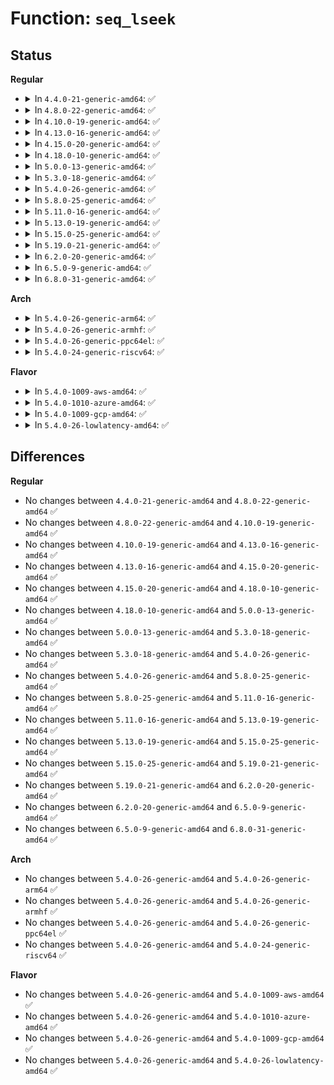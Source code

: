 # Function: <code>seq_lseek</code>

## Status
<b>Regular</b>
<ul>
<li>
<details>
<summary>In <code>4.4.0-21-generic-amd64</code>: ✅</summary>

```c
loff_t seq_lseek(struct file * file, loff_t offset, int whence)
```

```json
{
  "name": "seq_lseek",
  "collision_type": "Unique Global",
  "inline_type": "No",
  "funcs": [
    {
      "addr": 18446744071581141376,
      "name": "seq_lseek",
      "external": true,
      "loc": "fs/seq_file.c:319",
      "file": "fs/seq_file.c",
      "inline": "seen, unknown",
      "caller_inline": [],
      "caller_func": [
        "kernel/trace/trace.c:tracing_lseek",
        "fs/pstore/inode.c:pstore_file_llseek"
      ]
    }
  ],
  "symbols": [
    {
      "addr": 18446744071581141376,
      "name": "seq_lseek",
      "section": ".text",
      "bind": "STB_GLOBAL",
      "size": 214
    }
  ]
}
```
</details>
</li>
<li>
<details>
<summary>In <code>4.8.0-22-generic-amd64</code>: ✅</summary>

```c
loff_t seq_lseek(struct file * file, loff_t offset, int whence)
```

```json
{
  "name": "seq_lseek",
  "collision_type": "Unique Global",
  "inline_type": "No",
  "funcs": [
    {
      "addr": 18446744071581306896,
      "name": "seq_lseek",
      "external": true,
      "loc": "fs/seq_file.c:322",
      "file": "fs/seq_file.c",
      "inline": "seen, unknown",
      "caller_inline": [],
      "caller_func": [
        "kernel/trace/trace.c:tracing_lseek",
        "fs/pstore/inode.c:pstore_file_llseek"
      ]
    }
  ],
  "symbols": [
    {
      "addr": 18446744071581306896,
      "name": "seq_lseek",
      "section": ".text",
      "bind": "STB_GLOBAL",
      "size": 229
    }
  ]
}
```
</details>
</li>
<li>
<details>
<summary>In <code>4.10.0-19-generic-amd64</code>: ✅</summary>

```c
loff_t seq_lseek(struct file * file, loff_t offset, int whence)
```

```json
{
  "name": "seq_lseek",
  "collision_type": "Unique Global",
  "inline_type": "No",
  "funcs": [
    {
      "addr": 18446744071581385920,
      "name": "seq_lseek",
      "external": true,
      "loc": "fs/seq_file.c:329",
      "file": "fs/seq_file.c",
      "inline": "seen, unknown",
      "caller_inline": [],
      "caller_func": [
        "kernel/trace/trace.c:tracing_lseek",
        "fs/pstore/inode.c:pstore_file_llseek"
      ]
    }
  ],
  "symbols": [
    {
      "addr": 18446744071581385920,
      "name": "seq_lseek",
      "section": ".text",
      "bind": "STB_GLOBAL",
      "size": 229
    }
  ]
}
```
</details>
</li>
<li>
<details>
<summary>In <code>4.13.0-16-generic-amd64</code>: ✅</summary>

```c
loff_t seq_lseek(struct file * file, loff_t offset, int whence)
```

```json
{
  "name": "seq_lseek",
  "collision_type": "Unique Global",
  "inline_type": "No",
  "funcs": [
    {
      "addr": 18446744071581441168,
      "name": "seq_lseek",
      "external": true,
      "loc": "fs/seq_file.c:315",
      "file": "fs/seq_file.c",
      "inline": "seen, unknown",
      "caller_inline": [],
      "caller_func": [
        "kernel/trace/trace.c:tracing_lseek",
        "fs/pstore/inode.c:pstore_file_llseek"
      ]
    }
  ],
  "symbols": [
    {
      "addr": 18446744071581441168,
      "name": "seq_lseek",
      "section": ".text",
      "bind": "STB_GLOBAL",
      "size": 225
    }
  ]
}
```
</details>
</li>
<li>
<details>
<summary>In <code>4.15.0-20-generic-amd64</code>: ✅</summary>

```c
loff_t seq_lseek(struct file * file, loff_t offset, int whence)
```

```json
{
  "name": "seq_lseek",
  "collision_type": "Unique Global",
  "inline_type": "No",
  "funcs": [
    {
      "addr": 18446744071581583056,
      "name": "seq_lseek",
      "external": true,
      "loc": "fs/seq_file.c:319",
      "file": "fs/seq_file.c",
      "inline": "seen, unknown",
      "caller_inline": [],
      "caller_func": [
        "kernel/trace/trace.c:tracing_lseek",
        "fs/pstore/inode.c:pstore_file_llseek"
      ]
    }
  ],
  "symbols": [
    {
      "addr": 18446744071581583056,
      "name": "seq_lseek",
      "section": ".text",
      "bind": "STB_GLOBAL",
      "size": 225
    }
  ]
}
```
</details>
</li>
<li>
<details>
<summary>In <code>4.18.0-10-generic-amd64</code>: ✅</summary>

```c
loff_t seq_lseek(struct file * file, loff_t offset, int whence)
```

```json
{
  "name": "seq_lseek",
  "collision_type": "Unique Global",
  "inline_type": "No",
  "funcs": [
    {
      "addr": 18446744071581740192,
      "name": "seq_lseek",
      "external": true,
      "loc": "fs/seq_file.c:322",
      "file": "fs/seq_file.c",
      "inline": "seen, unknown",
      "caller_inline": [],
      "caller_func": [
        "kernel/trace/trace.c:tracing_lseek",
        "fs/pstore/inode.c:pstore_file_llseek"
      ]
    }
  ],
  "symbols": [
    {
      "addr": 18446744071581740192,
      "name": "seq_lseek",
      "section": ".text",
      "bind": "STB_GLOBAL",
      "size": 248
    }
  ]
}
```
</details>
</li>
<li>
<details>
<summary>In <code>5.0.0-13-generic-amd64</code>: ✅</summary>

```c
loff_t seq_lseek(struct file * file, loff_t offset, int whence)
```

```json
{
  "name": "seq_lseek",
  "collision_type": "Unique Global",
  "inline_type": "No",
  "funcs": [
    {
      "addr": 18446744071581828592,
      "name": "seq_lseek",
      "external": true,
      "loc": "fs/seq_file.c:310",
      "file": "fs/seq_file.c",
      "inline": "seen, unknown",
      "caller_inline": [],
      "caller_func": [
        "kernel/trace/trace.c:tracing_lseek",
        "fs/pstore/inode.c:pstore_file_llseek"
      ]
    }
  ],
  "symbols": [
    {
      "addr": 18446744071581828592,
      "name": "seq_lseek",
      "section": ".text",
      "bind": "STB_GLOBAL",
      "size": 248
    }
  ]
}
```
</details>
</li>
<li>
<details>
<summary>In <code>5.3.0-18-generic-amd64</code>: ✅</summary>

```c
loff_t seq_lseek(struct file * file, loff_t offset, int whence)
```

```json
{
  "name": "seq_lseek",
  "collision_type": "Unique Global",
  "inline_type": "No",
  "funcs": [
    {
      "addr": 18446744071581952768,
      "name": "seq_lseek",
      "external": true,
      "loc": "fs/seq_file.c:310",
      "file": "fs/seq_file.c",
      "inline": "seen, unknown",
      "caller_inline": [],
      "caller_func": [
        "kernel/trace/trace.c:tracing_lseek",
        "fs/pstore/inode.c:pstore_file_llseek"
      ]
    }
  ],
  "symbols": [
    {
      "addr": 18446744071581952768,
      "name": "seq_lseek",
      "section": ".text",
      "bind": "STB_GLOBAL",
      "size": 247
    }
  ]
}
```
</details>
</li>
<li>
<details>
<summary>In <code>5.4.0-26-generic-amd64</code>: ✅</summary>

```c
loff_t seq_lseek(struct file * file, loff_t offset, int whence)
```

```json
{
  "name": "seq_lseek",
  "collision_type": "Unique Global",
  "inline_type": "No",
  "funcs": [
    {
      "addr": 18446744071582025424,
      "name": "seq_lseek",
      "external": true,
      "loc": "fs/seq_file.c:310",
      "file": "fs/seq_file.c",
      "inline": "seen, unknown",
      "caller_inline": [],
      "caller_func": [
        "kernel/trace/trace.c:tracing_lseek",
        "fs/pstore/inode.c:pstore_file_llseek"
      ]
    }
  ],
  "symbols": [
    {
      "addr": 18446744071582025424,
      "name": "seq_lseek",
      "section": ".text",
      "bind": "STB_GLOBAL",
      "size": 247
    }
  ]
}
```
</details>
</li>
<li>
<details>
<summary>In <code>5.8.0-25-generic-amd64</code>: ✅</summary>

```c
loff_t seq_lseek(struct file * file, loff_t offset, int whence)
```

```json
{
  "name": "seq_lseek",
  "collision_type": "Unique Global",
  "inline_type": "No",
  "funcs": [
    {
      "addr": 18446744071582260224,
      "name": "seq_lseek",
      "external": true,
      "loc": "fs/seq_file.c:289",
      "file": "fs/seq_file.c",
      "inline": "seen, unknown",
      "caller_inline": [],
      "caller_func": [
        "kernel/trace/trace.c:tracing_lseek",
        "fs/pstore/inode.c:pstore_file_llseek"
      ]
    }
  ],
  "symbols": [
    {
      "addr": 18446744071582260224,
      "name": "seq_lseek",
      "section": ".text",
      "bind": "STB_GLOBAL",
      "size": 287
    }
  ]
}
```
</details>
</li>
<li>
<details>
<summary>In <code>5.11.0-16-generic-amd64</code>: ✅</summary>

```c
loff_t seq_lseek(struct file * file, loff_t offset, int whence)
```

```json
{
  "name": "seq_lseek",
  "collision_type": "Unique Global",
  "inline_type": "No",
  "funcs": [
    {
      "addr": 18446744071582311104,
      "name": "seq_lseek",
      "external": true,
      "loc": "fs/seq_file.c:305",
      "file": "fs/seq_file.c",
      "inline": "seen, unknown",
      "caller_inline": [],
      "caller_func": [
        "kernel/trace/trace.c:tracing_lseek",
        "fs/pstore/inode.c:pstore_file_llseek"
      ]
    }
  ],
  "symbols": [
    {
      "addr": 18446744071582311104,
      "name": "seq_lseek",
      "section": ".text",
      "bind": "STB_GLOBAL",
      "size": 287
    }
  ]
}
```
</details>
</li>
<li>
<details>
<summary>In <code>5.13.0-19-generic-amd64</code>: ✅</summary>

```c
loff_t seq_lseek(struct file * file, loff_t offset, int whence)
```

```json
{
  "name": "seq_lseek",
  "collision_type": "Unique Global",
  "inline_type": "No",
  "funcs": [
    {
      "addr": 18446744071582340000,
      "name": "seq_lseek",
      "external": true,
      "loc": "fs/seq_file.c:308",
      "file": "fs/seq_file.c",
      "inline": "seen, unknown",
      "caller_inline": [],
      "caller_func": [
        "kernel/trace/trace.c:tracing_lseek",
        "fs/pstore/inode.c:pstore_file_llseek"
      ]
    }
  ],
  "symbols": [
    {
      "addr": 18446744071582340000,
      "name": "seq_lseek",
      "section": ".text",
      "bind": "STB_GLOBAL",
      "size": 287
    }
  ]
}
```
</details>
</li>
<li>
<details>
<summary>In <code>5.15.0-25-generic-amd64</code>: ✅</summary>

```c
loff_t seq_lseek(struct file * file, loff_t offset, int whence)
```

```json
{
  "name": "seq_lseek",
  "collision_type": "Unique Global",
  "inline_type": "No",
  "funcs": [
    {
      "addr": 18446744071582660528,
      "name": "seq_lseek",
      "external": true,
      "loc": "fs/seq_file.c:308",
      "file": "fs/seq_file.c",
      "inline": "seen, unknown",
      "caller_inline": [],
      "caller_func": [
        "kernel/trace/trace.c:tracing_lseek",
        "fs/pstore/inode.c:pstore_file_llseek"
      ]
    }
  ],
  "symbols": [
    {
      "addr": 18446744071582660528,
      "name": "seq_lseek",
      "section": ".text",
      "bind": "STB_GLOBAL",
      "size": 287
    }
  ]
}
```
</details>
</li>
<li>
<details>
<summary>In <code>5.19.0-21-generic-amd64</code>: ✅</summary>

```c
loff_t seq_lseek(struct file * file, loff_t offset, int whence)
```

```json
{
  "name": "seq_lseek",
  "collision_type": "Unique Global",
  "inline_type": "No",
  "funcs": [
    {
      "addr": 18446744071583200576,
      "name": "seq_lseek",
      "external": true,
      "loc": "fs/seq_file.c:308",
      "file": "fs/seq_file.c",
      "inline": "seen, unknown",
      "caller_inline": [],
      "caller_func": [
        "kernel/trace/trace.c:tracing_lseek",
        "fs/pstore/inode.c:pstore_file_llseek"
      ]
    }
  ],
  "symbols": [
    {
      "addr": 18446744071583200576,
      "name": "seq_lseek",
      "section": ".text",
      "bind": "STB_GLOBAL",
      "size": 255
    }
  ]
}
```
</details>
</li>
<li>
<details>
<summary>In <code>6.2.0-20-generic-amd64</code>: ✅</summary>

```c
loff_t seq_lseek(struct file * file, loff_t offset, int whence)
```

```json
{
  "name": "seq_lseek",
  "collision_type": "Unique Global",
  "inline_type": "No",
  "funcs": [
    {
      "addr": 18446744071583776768,
      "name": "seq_lseek",
      "external": true,
      "loc": "fs/seq_file.c:308",
      "file": "fs/seq_file.c",
      "inline": "seen, unknown",
      "caller_inline": [],
      "caller_func": [
        "kernel/trace/trace.c:tracing_lseek",
        "fs/pstore/inode.c:pstore_file_llseek"
      ]
    }
  ],
  "symbols": [
    {
      "addr": 18446744071583776768,
      "name": "seq_lseek",
      "section": ".text",
      "bind": "STB_GLOBAL",
      "size": 255
    }
  ]
}
```
</details>
</li>
<li>
<details>
<summary>In <code>6.5.0-9-generic-amd64</code>: ✅</summary>

```c
loff_t seq_lseek(struct file * file, loff_t offset, int whence)
```

```json
{
  "name": "seq_lseek",
  "collision_type": "Unique Global",
  "inline_type": "No",
  "funcs": [
    {
      "addr": 18446744071583994000,
      "name": "seq_lseek",
      "external": true,
      "loc": "fs/seq_file.c:308",
      "file": "fs/seq_file.c",
      "inline": "seen, unknown",
      "caller_inline": [],
      "caller_func": [
        "kernel/trace/trace.c:tracing_lseek",
        "fs/pstore/inode.c:pstore_file_llseek"
      ]
    }
  ],
  "symbols": [
    {
      "addr": 18446744071583994000,
      "name": "seq_lseek",
      "section": ".text",
      "bind": "STB_GLOBAL",
      "size": 263
    }
  ]
}
```
</details>
</li>
<li>
<details>
<summary>In <code>6.8.0-31-generic-amd64</code>: ✅</summary>

```c
loff_t seq_lseek(struct file * file, loff_t offset, int whence)
```

```json
{
  "name": "seq_lseek",
  "collision_type": "Unique Global",
  "inline_type": "No",
  "funcs": [
    {
      "addr": 18446744071584206704,
      "name": "seq_lseek",
      "external": true,
      "loc": "fs/seq_file.c:308",
      "file": "fs/seq_file.c",
      "inline": "seen, unknown",
      "caller_inline": [],
      "caller_func": [
        "kernel/trace/trace.c:tracing_lseek",
        "fs/pstore/inode.c:pstore_file_llseek"
      ]
    }
  ],
  "symbols": [
    {
      "addr": 18446744071584206704,
      "name": "seq_lseek",
      "section": ".text",
      "bind": "STB_GLOBAL",
      "size": 263
    }
  ]
}
```
</details>
</li>
</ul>
<b>Arch</b>
<ul>
<li>
<details>
<summary>In <code>5.4.0-26-generic-arm64</code>: ✅</summary>

```c
loff_t seq_lseek(struct file * file, loff_t offset, int whence)
```

```json
{
  "name": "seq_lseek",
  "collision_type": "Unique Global",
  "inline_type": "No",
  "funcs": [
    {
      "addr": 18446603336493548440,
      "name": "seq_lseek",
      "external": true,
      "loc": "fs/seq_file.c:310",
      "file": "fs/seq_file.c",
      "inline": "seen, unknown",
      "caller_inline": [],
      "caller_func": [
        "kernel/trace/trace.c:tracing_lseek",
        "fs/pstore/inode.c:pstore_file_llseek"
      ]
    }
  ],
  "symbols": [
    {
      "addr": 18446603336493548440,
      "name": "seq_lseek",
      "section": ".text",
      "bind": "STB_GLOBAL",
      "size": 232
    }
  ]
}
```
</details>
</li>
<li>
<details>
<summary>In <code>5.4.0-26-generic-armhf</code>: ✅</summary>

```c
loff_t seq_lseek(struct file * file, loff_t offset, int whence)
```

```json
{
  "name": "seq_lseek",
  "collision_type": "Unique Global",
  "inline_type": "No",
  "funcs": [
    {
      "addr": 3227097848,
      "name": "seq_lseek",
      "external": true,
      "loc": "fs/seq_file.c:310",
      "file": "fs/seq_file.c",
      "inline": "seen, unknown",
      "caller_inline": [],
      "caller_func": [
        "kernel/trace/trace.c:tracing_lseek"
      ]
    }
  ],
  "symbols": [
    {
      "addr": 3227097848,
      "name": "seq_lseek",
      "section": ".text",
      "bind": "STB_GLOBAL",
      "size": 320
    }
  ]
}
```
</details>
</li>
<li>
<details>
<summary>In <code>5.4.0-26-generic-ppc64el</code>: ✅</summary>

```c
loff_t seq_lseek(struct file * file, loff_t offset, int whence)
```

```json
{
  "name": "seq_lseek",
  "collision_type": "Unique Global",
  "inline_type": "No",
  "funcs": [
    {
      "addr": 13835058055287118640,
      "name": "seq_lseek",
      "external": true,
      "loc": "fs/seq_file.c:310",
      "file": "fs/seq_file.c",
      "inline": "seen, unknown",
      "caller_inline": [],
      "caller_func": [
        "kernel/trace/trace.c:tracing_lseek",
        "fs/pstore/inode.c:pstore_file_llseek"
      ]
    }
  ],
  "symbols": [
    {
      "addr": 13835058055287118640,
      "name": "seq_lseek",
      "section": ".text",
      "bind": "STB_GLOBAL",
      "size": 432
    }
  ]
}
```
</details>
</li>
<li>
<details>
<summary>In <code>5.4.0-24-generic-riscv64</code>: ✅</summary>

```c
loff_t seq_lseek(struct file * file, loff_t offset, int whence)
```

```json
{
  "name": "seq_lseek",
  "collision_type": "Unique Global",
  "inline_type": "No",
  "funcs": [
    {
      "addr": 18446743936273210276,
      "name": "seq_lseek",
      "external": true,
      "loc": "fs/seq_file.c:310",
      "file": "fs/seq_file.c",
      "inline": "seen, unknown",
      "caller_inline": [],
      "caller_func": [
        "kernel/trace/trace.c:tracing_lseek",
        "fs/pstore/inode.c:pstore_file_llseek"
      ]
    }
  ],
  "symbols": [
    {
      "addr": 18446743936273210276,
      "name": "seq_lseek",
      "section": ".text",
      "bind": "STB_GLOBAL",
      "size": 204
    }
  ]
}
```
</details>
</li>
</ul>
<b>Flavor</b>
<ul>
<li>
<details>
<summary>In <code>5.4.0-1009-aws-amd64</code>: ✅</summary>

```c
loff_t seq_lseek(struct file * file, loff_t offset, int whence)
```

```json
{
  "name": "seq_lseek",
  "collision_type": "Unique Global",
  "inline_type": "No",
  "funcs": [
    {
      "addr": 18446744071581994160,
      "name": "seq_lseek",
      "external": true,
      "loc": "fs/seq_file.c:310",
      "file": "fs/seq_file.c",
      "inline": "seen, unknown",
      "caller_inline": [],
      "caller_func": [
        "kernel/trace/trace.c:tracing_lseek",
        "fs/pstore/inode.c:pstore_file_llseek"
      ]
    }
  ],
  "symbols": [
    {
      "addr": 18446744071581994160,
      "name": "seq_lseek",
      "section": ".text",
      "bind": "STB_GLOBAL",
      "size": 247
    }
  ]
}
```
</details>
</li>
<li>
<details>
<summary>In <code>5.4.0-1010-azure-amd64</code>: ✅</summary>

```c
loff_t seq_lseek(struct file * file, loff_t offset, int whence)
```

```json
{
  "name": "seq_lseek",
  "collision_type": "Unique Global",
  "inline_type": "No",
  "funcs": [
    {
      "addr": 18446744071581931728,
      "name": "seq_lseek",
      "external": true,
      "loc": "fs/seq_file.c:310",
      "file": "fs/seq_file.c",
      "inline": "seen, unknown",
      "caller_inline": [],
      "caller_func": [
        "kernel/trace/trace.c:tracing_lseek",
        "fs/pstore/inode.c:pstore_file_llseek"
      ]
    }
  ],
  "symbols": [
    {
      "addr": 18446744071581931728,
      "name": "seq_lseek",
      "section": ".text",
      "bind": "STB_GLOBAL",
      "size": 247
    }
  ]
}
```
</details>
</li>
<li>
<details>
<summary>In <code>5.4.0-1009-gcp-amd64</code>: ✅</summary>

```c
loff_t seq_lseek(struct file * file, loff_t offset, int whence)
```

```json
{
  "name": "seq_lseek",
  "collision_type": "Unique Global",
  "inline_type": "No",
  "funcs": [
    {
      "addr": 18446744071581985440,
      "name": "seq_lseek",
      "external": true,
      "loc": "fs/seq_file.c:310",
      "file": "fs/seq_file.c",
      "inline": "seen, unknown",
      "caller_inline": [],
      "caller_func": [
        "kernel/trace/trace.c:tracing_lseek",
        "fs/pstore/inode.c:pstore_file_llseek"
      ]
    }
  ],
  "symbols": [
    {
      "addr": 18446744071581985440,
      "name": "seq_lseek",
      "section": ".text",
      "bind": "STB_GLOBAL",
      "size": 247
    }
  ]
}
```
</details>
</li>
<li>
<details>
<summary>In <code>5.4.0-26-lowlatency-amd64</code>: ✅</summary>

```c
loff_t seq_lseek(struct file * file, loff_t offset, int whence)
```

```json
{
  "name": "seq_lseek",
  "collision_type": "Unique Global",
  "inline_type": "No",
  "funcs": [
    {
      "addr": 18446744071582055904,
      "name": "seq_lseek",
      "external": true,
      "loc": "fs/seq_file.c:310",
      "file": "fs/seq_file.c",
      "inline": "seen, unknown",
      "caller_inline": [],
      "caller_func": [
        "kernel/trace/trace.c:tracing_lseek",
        "fs/pstore/inode.c:pstore_file_llseek"
      ]
    }
  ],
  "symbols": [
    {
      "addr": 18446744071582055904,
      "name": "seq_lseek",
      "section": ".text",
      "bind": "STB_GLOBAL",
      "size": 247
    }
  ]
}
```
</details>
</li>
</ul>

## Differences
<b>Regular</b>
<ul>
<li>
No changes between <code>4.4.0-21-generic-amd64</code> and <code>4.8.0-22-generic-amd64</code> ✅
</li>
<li>
No changes between <code>4.8.0-22-generic-amd64</code> and <code>4.10.0-19-generic-amd64</code> ✅
</li>
<li>
No changes between <code>4.10.0-19-generic-amd64</code> and <code>4.13.0-16-generic-amd64</code> ✅
</li>
<li>
No changes between <code>4.13.0-16-generic-amd64</code> and <code>4.15.0-20-generic-amd64</code> ✅
</li>
<li>
No changes between <code>4.15.0-20-generic-amd64</code> and <code>4.18.0-10-generic-amd64</code> ✅
</li>
<li>
No changes between <code>4.18.0-10-generic-amd64</code> and <code>5.0.0-13-generic-amd64</code> ✅
</li>
<li>
No changes between <code>5.0.0-13-generic-amd64</code> and <code>5.3.0-18-generic-amd64</code> ✅
</li>
<li>
No changes between <code>5.3.0-18-generic-amd64</code> and <code>5.4.0-26-generic-amd64</code> ✅
</li>
<li>
No changes between <code>5.4.0-26-generic-amd64</code> and <code>5.8.0-25-generic-amd64</code> ✅
</li>
<li>
No changes between <code>5.8.0-25-generic-amd64</code> and <code>5.11.0-16-generic-amd64</code> ✅
</li>
<li>
No changes between <code>5.11.0-16-generic-amd64</code> and <code>5.13.0-19-generic-amd64</code> ✅
</li>
<li>
No changes between <code>5.13.0-19-generic-amd64</code> and <code>5.15.0-25-generic-amd64</code> ✅
</li>
<li>
No changes between <code>5.15.0-25-generic-amd64</code> and <code>5.19.0-21-generic-amd64</code> ✅
</li>
<li>
No changes between <code>5.19.0-21-generic-amd64</code> and <code>6.2.0-20-generic-amd64</code> ✅
</li>
<li>
No changes between <code>6.2.0-20-generic-amd64</code> and <code>6.5.0-9-generic-amd64</code> ✅
</li>
<li>
No changes between <code>6.5.0-9-generic-amd64</code> and <code>6.8.0-31-generic-amd64</code> ✅
</li>
</ul>
<b>Arch</b>
<ul>
<li>
No changes between <code>5.4.0-26-generic-amd64</code> and <code>5.4.0-26-generic-arm64</code> ✅
</li>
<li>
No changes between <code>5.4.0-26-generic-amd64</code> and <code>5.4.0-26-generic-armhf</code> ✅
</li>
<li>
No changes between <code>5.4.0-26-generic-amd64</code> and <code>5.4.0-26-generic-ppc64el</code> ✅
</li>
<li>
No changes between <code>5.4.0-26-generic-amd64</code> and <code>5.4.0-24-generic-riscv64</code> ✅
</li>
</ul>
<b>Flavor</b>
<ul>
<li>
No changes between <code>5.4.0-26-generic-amd64</code> and <code>5.4.0-1009-aws-amd64</code> ✅
</li>
<li>
No changes between <code>5.4.0-26-generic-amd64</code> and <code>5.4.0-1010-azure-amd64</code> ✅
</li>
<li>
No changes between <code>5.4.0-26-generic-amd64</code> and <code>5.4.0-1009-gcp-amd64</code> ✅
</li>
<li>
No changes between <code>5.4.0-26-generic-amd64</code> and <code>5.4.0-26-lowlatency-amd64</code> ✅
</li>
</ul>
